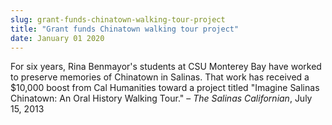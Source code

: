 ```yaml
---
slug: grant-funds-chinatown-walking-tour-project
title: "Grant funds Chinatown walking tour project"
date: January 01 2020
---
```


<p>For six years, Rina Benmayor's students at CSU Monterey Bay have worked to preserve memories of Chinatown in Salinas. That work has received a $10,000 boost from Cal Humanities toward a project titled "Imagine Salinas Chinatown: An Oral History Walking Tour." – <em>The Salinas Californian</em>, July 15, 2013
</p>
